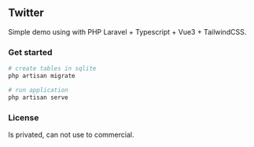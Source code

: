 ## Twitter

Simple demo using with PHP Laravel + Typescript + Vue3 + TailwindCSS.

### Get started

```bash
# create tables in sqlite
php artisan migrate

# run application
php artisan serve
```

### License

Is privated, can not use to commercial.